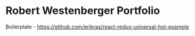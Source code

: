 # Robert Westenberger Portfolio

Boilerplate - https://github.com/erikras/react-redux-universal-hot-example
